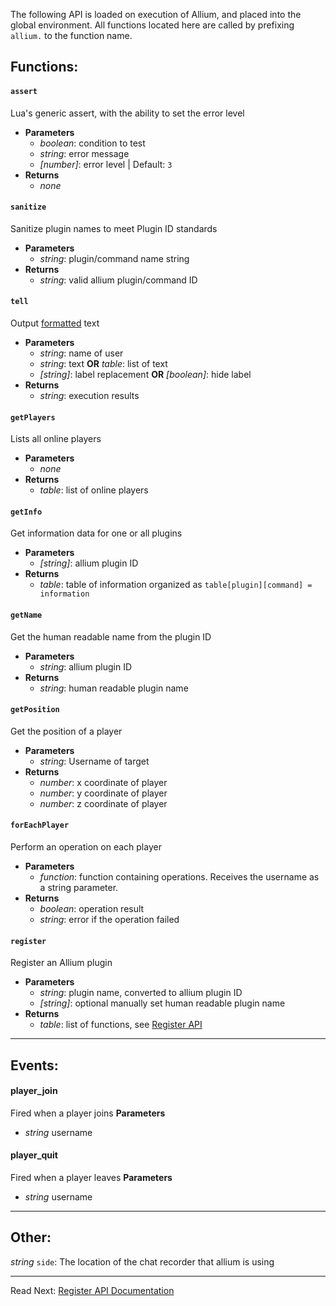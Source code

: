 The following API is loaded on execution of Allium, and placed into the global environment. All functions located here are called by prefixing `allium.` to the function name.

## Functions:
#### `assert`
Lua's generic assert, with the ability to set the error level
- **Parameters**
  - _boolean_: condition to test
  - _string_: error message
  - _[number]_: error level | Default: `3`
- **Returns**
  - _none_

#### `sanitize`
Sanitize plugin names to meet Plugin ID standards
- **Parameters**
  - _string_: plugin/command name string
- **Returns**
  - _string_: valid allium plugin/command ID

#### `tell`
Output [formatted](https://github.com/hugeblank/Allium/wiki/Formatting-Codes) text
- **Parameters**
  - _string_: name of user
  - _string_: text __OR__ _table_: list of text
  - _[string]_: label replacement __OR__ _[boolean]_: hide label
- **Returns**
  - _string_: execution results

#### `getPlayers`
Lists all online players
- **Parameters**
  - _none_
- **Returns**
  - _table_: list of online players

#### `getInfo`
Get information data for one or all plugins
- **Parameters**
  - _[string]_: allium plugin ID
- **Returns**
  - _table_: table of information organized as `table[plugin][command] = information`

#### `getName`
Get the human readable name from the plugin ID
- **Parameters**
  - _string_: allium plugin ID
- **Returns**
  - _string_: human readable plugin name

#### `getPosition`
Get the position of a player
- **Parameters**
  - _string_: Username of target
- **Returns**
  - _number_: x coordinate of player
  - _number_: y coordinate of player
  - _number_: z coordinate of player

#### `forEachPlayer`
Perform an operation on each player
- **Parameters**
  - _function_: function containing operations. Receives the username as a string parameter.
- **Returns**
  - _boolean_: operation result
  - _string_: error if the operation failed

#### `register`
Register an Allium plugin
- **Parameters**
  - _string_: plugin name, converted to allium plugin ID
  - _[string]_: optional manually set human readable plugin name
- **Returns**
  - _table_: list of functions, see [Register API](https://github.com/hugeblank/Allium/wiki/Register-API)
---
## Events: 
#### player_join
Fired when a player joins
**Parameters**
  - _string_ username

#### player_quit
Fired when a player leaves
**Parameters**
  - _string_ username
---
## Other:
_string_ `side`: The location of the chat recorder that allium is using

---
Read Next: [Register API Documentation](https://github.com/hugeblank/Allium/wiki/Register-API)